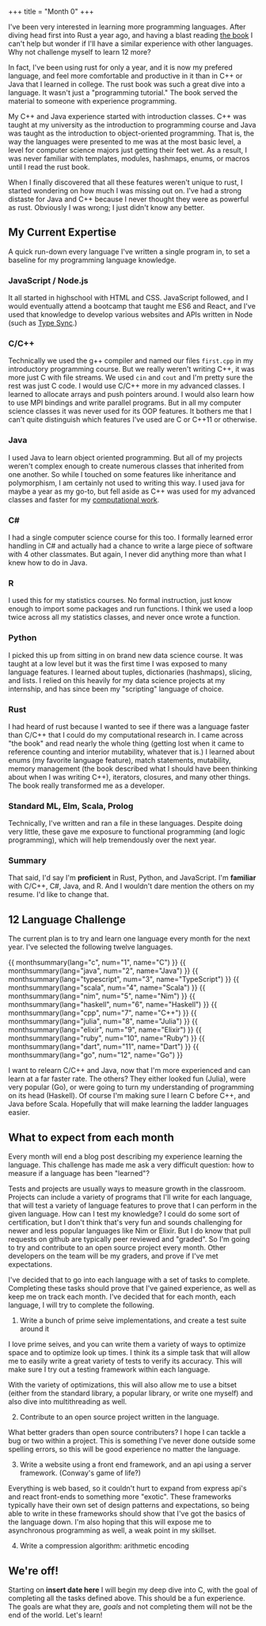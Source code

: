 +++
title = "Month 0"
+++

I've been very interested in learning more programming languages.  After diving head first into Rust a year ago, and having a blast reading [the book](https://doc.rust-lang.org/book/) I can't help but wonder if I'll have a similar experience with other languages.  Why not challenge myself to learn 12 more?

<!-- more -->

In fact, I've been using rust for only a year, and it is now my prefered language, and feel more comfortable and productive in it than in C++ or Java that I learned in college.  The rust book was such a great dive into a language.  It wasn't just a "programming tutorial."  The book served the material to someone with experience programming.

My C++ and Java experience started with introduction classes.  C++ was taught at my university as the introduction to programming course and Java was taught as the introduction to object-oriented programming.  That is, the way the languages were presented to me was at the most basic level, a level for computer science majors just getting their feet wet.  As a result, I was never familiar with templates, modules, hashmaps, enums, or macros until I read the rust book.

When I finally discovered that all these features weren't unique to rust, I started wondering on how much I was missing out on.  I've had a strong distaste for Java and C++ because I never thought they were as powerful as rust. Obviously I was wrong; I just didn't know any better.  

## My Current Expertise

A quick run-down every language I've written a single program in, to set a baseline for my programming language knowledge.

### JavaScript / Node.js

It all started in highschool with HTML and CSS.  JavaScript followed, and I would eventually attend a bootcamp that taught me ES6 and React, and I've used that knowledge to develop various websites and APIs written in Node (such as [Type Sync](@/projects/typesync.md).)

### C/C++

Technically we used the g++ compiler and named our files `first.cpp` in my introductory programming course.  But we really weren't writing C++, it was more just C with file streams.  We used `cin` and `cout` and I'm pretty sure the rest was just C code.  I would use C/C++ more in my advanced classes.  I learned to allocate arrays and push pointers around.  I would also learn how to use MPI bindings and write parallel programs.  But in all my computer science classes it was never used for its OOP features.  It bothers me that I can't quite distinguish which features I've used are C or C++11 or otherwise.

### Java

I used Java to learn object oriented programming.  But all of my projects weren't complex enough to create numerous classes that inherited from one another.  So while I touched on some features like inheritance and polymorphism, I am certainly not used to writing this way.  I used java for maybe a year as my go-to, but fell aside as C++ was used for my advanced classes and faster for my [computational work](@/projects/mn.md).

### C#

I had a single computer science course for this too.  I formally learned error handling in C# and actually had a chance to write a large piece of software with 4 other classmates.  But again, I never did anything more than what I knew how to do in Java.

### R

I used this for my statistics courses.  No formal instruction, just know enough to import some packages and run functions.  I think we used a loop twice across all my statistics classes, and never once wrote a function.

### Python

I picked this up from sitting in on brand new data science course.  It was taught at a low level but it was the first time I was exposed to many language features.  I learned about tuples, dictionaries (hashmaps), slicing, and lists.  I relied on this heavily for my data science projects at my internship, and has since been my "scripting" language of choice.

### Rust

I had heard of rust because I wanted to see if there was a language faster than C/C++ that I could do my computational research in.  I came across "the book" and read nearly the whole thing (getting lost when it came to reference counting and interior mutability, whatever that is.)  I learned about enums (my favorite language feature), match statements, mutability, memory management (the book described what I should have been thinking about when I was writing C++), iterators, closures, and many other things.  The book really transformed me as a developer.

### Standard ML, Elm, Scala, Prolog

Technically, I've written and ran a file in these languages.  Despite doing very little, these gave me exposure to functional programming (and logic programming), which will help tremendously over the next year.

### Summary

That said, I'd say I'm **proficient** in Rust, Python, and JavaScript.  I'm **familiar** with C/C++, C#, Java, and R.  And I wouldn't dare mention the others on my resume.  I'd like to change that.

## 12 Language Challenge

The current plan is to try and learn one language every month for the next year.  I've selected the following twelve languages.

<div class="month-list">
{{ monthsummary(lang="c", num="1", name="C") }}
{{ monthsummary(lang="java", num="2", name="Java") }}
{{ monthsummary(lang="typescript", num="3", name="TypeScript") }}
{{ monthsummary(lang="scala", num="4", name="Scala") }}
{{ monthsummary(lang="nim", num="5", name="Nim") }}
{{ monthsummary(lang="haskell", num="6", name="Haskell") }}
{{ monthsummary(lang="cpp", num="7", name="C++") }}
{{ monthsummary(lang="julia", num="8", name="Julia") }}
{{ monthsummary(lang="elixir", num="9", name="Elixir") }}
{{ monthsummary(lang="ruby", num="10", name="Ruby") }}
{{ monthsummary(lang="dart", num="11", name="Dart") }}
{{ monthsummary(lang="go", num="12", name="Go") }}
</div>

I want to relearn C/C++ and Java, now that I'm more experienced and can learn at a far faster rate.  The others?  They either looked fun (Julia), were very popular (Go), or were going to turn my understanding of programming on its head (Haskell).  Of course I'm making sure I learn C before C++, and Java before Scala.  Hopefully that will make learning the ladder languages easier.

## What to expect from each month

Every month will end a blog post describing my experience learning the language.  This challenge has made me ask a very difficult question: how to measure if a language has been "learned"?

Tests and projects are usually ways to measure growth in the classroom.  Projects can include a variety of programs that I'll write for each language, that will test a variety of language features to prove that I can perform in the given language.  How can I test my knowledge?  I could do some sort of certification, but I don't think that's very fun and sounds challenging for newer and less popular languages like Nim or Elixir.  But I do know that pull requests on github are typically peer reviewed and "graded".  So I'm going to try and contribute to an open source project every month.  Other developers on the team will be my graders, and prove if I've met expectations.  

I've decided that to go into each language with a set of tasks to complete.  Completing these tasks should prove that I've gained experience, as well as keep me on track each month.  I've decided that for each month, each language, I will try to complete the following.

1. Write a bunch of prime seive implementations, and create a test suite around it

I love prime seives, and you can write them a variety of ways to optimize space and to optimize look up times.  I think its a simple task that will allow me to easily write a great variety of tests to verify its accuracy.  This will make sure I try out a testing framework within each language.

With the variety of optimizations, this will also allow me to use a bitset (either from the standard library, a popular library, or write one myself) and also dive into multithreading as well.

2. Contribute to an open source project written in the language.

What better graders than open source contributers?  I hope I can tackle a bug or two within a project.  This is something I've never done outside some spelling errors, so this will be good experience no matter the language.

3. Write a website using a front end framework, and an api using a server framework. (Conway's game of life?)

Everything is web based, so it couldn't hurt to expand from express api's and react front-ends to something more "exotic".  These frameworks typically have their own set of design patterns and expectations, so being able to write in these frameworks should show that I've got the basics of the language down.  I'm also hoping that this will expose me to asynchronous programming as well, a weak point in my skillset.

4. Write a compression algorithm: arithmetic encoding

## We're off!

Starting on **insert date here** I will begin my deep dive into C, with the goal of completing all the tasks defined above.  This should be a fun experience.  The goals are what they are, _goals_ and not completing them will not be the end of the world.  Let's learn!

